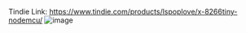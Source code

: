 Tindie Link: https://www.tindie.com/products/lspoplove/x-8266tiny-nodemcu/
![image](https://github.com/lspoplove/X-project/blob/master/Documents/X-8266.jpg)
